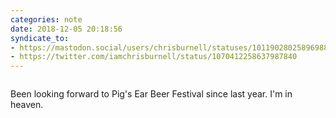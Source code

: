 ```yaml
---
categories: note
date: 2018-12-05 20:18:56
syndicate_to:
- https://mastodon.social/users/chrisburnell/statuses/101190280258969887
- https://twitter.com/iamchrisburnell/status/1070412258637987840
---
```


<figure class="media">
    <a href="https://chrisburnell.com/static/1544041034521715612114.jpg"><img src="https://chrisburnell.com/static/1544041034521715612114.jpg" alt=""></a>
</figure>

Been looking forward to Pig's Ear Beer Festival since last year. I'm in heaven.

